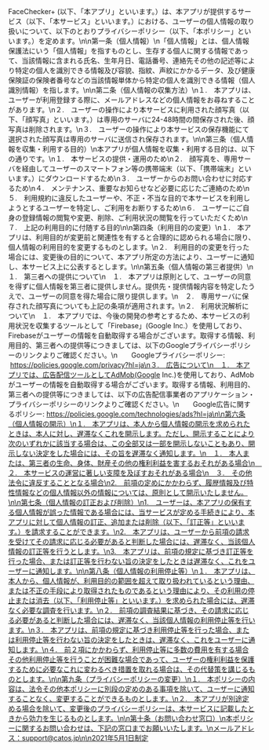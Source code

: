 FaceChecker+ (以下、「本アプリ」といいます。）は、本アプリが提供するサービス（以下、「本サービス」といいます。）における、ユーザーの個人情報の取り扱いについて、以下のとおりプライバシーポリシー（以下、「本ポリシー」といいます。）を定めます。\n\n第一条（個人情報）\n「個人情報」とは、個人情報保護法にいう「個人情報」を指すものとし、生存する個人に関する情報であって、当該情報に含まれる氏名、生年月日、電話番号、連絡先その他の記述等により特定の個人を識別できる情報及び容貌、指紋、声紋にかかるデータ、及び健康保険証の保険者番号などの当該情報単体から特定の個人を識別できる情報（個人識別情報）を指します。\n\n第二条（個人情報の収集方法）\n１.　本アプリは、ユーザーが利用登録する際に、メールアドレスなどの個人情報をお尋ねすることがあります。\n２.　ユーザーの操作により本サービスに利用された顔写真（以下、「顔写真」といいます。）は専用のサーバに24-48時間の間保存された後、顔写真は削除されます。\n３.　ユーザーの操作により本サービスの保存機能にて選択された顔写真は専用のサーバに送信され保存されます。\n\n第三条（個人情報を収集・利用する目的）\n本アプリが個人情報を収集・利用する目的は、以下の通りです。\n１.　本サービスの提供・運用のため\n２.　顔写真を、専用サーバを経由してユーザーのスマートフォン等の携帯端末（以下、「携帯端末」といいます。）にダウンロードするため\n３.　ユーザーからのお問い合わせに対応するため\n４.　メンテナンス、重要なお知らせなど必要に応じたご連絡のため\n５.　利用規約に違反したユーザーや、不正・不当な目的で本サービスを利用しようとするユーザーを特定し、ご利用をお断りするため\n６.　ユーザーにご自身の登録情報の閲覧や変更、削除、ご利用状況の閲覧を行っていただくため\n７.　上記の利用目的に付随する目的\n\n第四条（利用目的の変更）\n１.　本アプリは、利用目的が変更前と関連性を有すると合理的に認められる場合に限り、個人情報の利用目的を変更するものとします。\n２.　利用目的の変更を行った場合には、変更後の目的について、本アプリ所定の方法により、ユーザーに通知し、本サービス上に公表するとします。\n\n第五条（個人情報の第三者提供）\n１.　第三者への提供について\n　１.　本アプリは原則として、ユーザーの同意を得ずに個人情報を第三者に提供しません。提供先・提供情報内容を特定したうえで、ユーザーの同意を得た場合に限り提供します。\n　２.　専用サーバに保存された顔写真についても上記の条項が適用されます。\n２.　利用状況解析について\n　１.　本アプリでは、今後の開発の参考とするため、本サービスの利用状況を収集するツールとして「Firebase」(Google Inc.）を使用しており、Firebaseがユーザーの情報を自動取得する場合がございます。取得する情報、利用目的、第三者への提供等につきましては、以下のGoogleプライバシーポリシーのリンクよりご確認ください。\n　　Googleプライバシーポリシー:  https://policies.google.com/privacy?hl=ja\n３.　広告について\n　１.　本アプリでは、広告配信ツールとしてAdMob(Google Inc.)を使用しており、AdMobがユーザーの情報を自動取得する場合がございます。取得する情報、利用目的、第三者への提供等につきましては、以下の広告配信事業者のアプリケーション・プライバシーポリシーのリンクよりご確認ください。\n　　Google広告に関するポリシー: https://policies.google.com/technologies/ads?hl=ja\n\n第六条（個人情報の開示）\n１.　本アプリは、本人から個人情報の開示を求められたときは、本人に対し、遅滞なくこれを開示します。ただし、開示することにより次のいずれかに該当する場合は、この全部又は一部を開示しないこともあり、開示しない決定をした場合には、その旨を遅滞なく通知します。\n　１.　本人または、第三者の生命、身体、財産その他の権利利益を害するおそれがある場合\n　２.　本サービスの運営に著しい支障を及ぼすおそれがある場合\n　３.　その他法令に違反することとなる場合\n2.　前項の定めにかかわらず、履歴情報及び特性情報などの個人情報以外の情報については、原則として開示いたしません。\n\n第七条（個人情報の訂正および削除）\n1.　ユーザーは、本アプリの保有する個人情報が誤った情報である場合には、当サービスが定める手続きにより、本アプリに対して個人情報の訂正、追加または削除（以下、「訂正等」といいます。）を請求することができます。\n2.　本アプリは、ユーザーから前項の請求を受けてその請求に応じる必要があると判断した場合には、遅滞なく、当該個人情報の訂正等を行うとします。\n3.　本アプリは、前項の規定に基づき訂正等を行った場合、または訂正等を行わない旨の決定をしたときは遅滞なく、これをユーザーに通知します。\n\n第八条（個人情報の利用停止等）\n１.　本アプリは、本人から、個人情報が、利用目的の範囲を超えて取り扱われているという理由、または不正の手段により取得されたものであるという理由により、その利用の停止または消去（以下、「利用停止等」といいます。）を求められた場合には、遅滞なく必要な調査を行います。\n２.　前項の調査結果に基づき、その請求に応じる必要があると判断した場合には、遅滞なく、当該個人情報の利用停止等を行います。\n３.　本アプリは、前項の規定に基づき利用停止等を行った場合、または利用停止等を行わない旨の決定をしたときは、遅滞なく、これをユーザーに通知します。\n４.　前２項にかかわらず、利用停止等に多数の費用を有する場合その他利用停止等を行うことが困難な場合であって、ユーザーの権利利益を保護するために必要なこれに変わるべき措置を取れる場合は、その代替策を講じるものとします。\n\n第九条（プライバシーポリシーの変更）\n１.　本ポリシーの内容は、法令その他本ポリシーに別段の定めのある事項を除いて、ユーザーに通知することなく、変更することができるものとします。\n２.　本アプリが別途定める場合を除いて、変更後のプライバシーポリシーは、本サービスに記載したときから効力を生じるものとします。\n\n第十条（お問い合わせ窓口）\n本ポリシーに関するお問い合わせは、下記の窓口までお願いいたします。\nメールアドレス：support@catos.jp\n\n2021年5月1日制定
